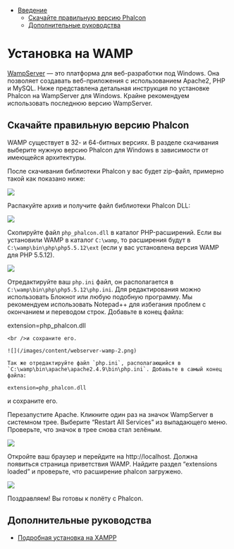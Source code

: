<div class='article-menu'>
  <ul>
    <li>
      <a href="#overview">Введение</a> <ul>
        <li>
          <a href="#phalcon">Скачайте правильную версию Phalcon</a>
        </li>
        <li>
          <a href="#related">Дополнительные руководства</a>
        </li>
      </ul>
    </li>
  </ul>
</div>

<a name='overview'></a>

# Установка на WAMP

[WampServer](http://www.wampserver.com/en/) — это платформа для веб-разработки под Windows. Она позволяет создавать веб-приложения с использованием Apache2, PHP и MySQL. Ниже представлена детальная инструкция по установке Phalcon на WampServer для Windows. Крайне рекомендуем использовать последнюю версию WampServer.

<a name='phalcon'></a>

## Скачайте правильную версию Phalcon

WAMP существует в 32- и 64-битных версиях. В разделе скачивания выберите нужную версию Phalcon для Windows в зависимости от имеющейся архитектуры.

После скачивания библиотеки Phalcon у вас будет zip-файл, примерно такой как показано ниже:

![](/images/content/webserver-xampp-1.png)

Распакуйте архив и получите файл библиотеки Phalcon DLL:

![](/images/content/webserver-xampp-2.png)

Скопируйте файл `php_phalcon.dll` в каталог PHP-расширений. Если вы установили WAMP в каталог `C:\wamp`, то расширения будут в `C:\wamp\bin\php\php5.5.12\ext` (если у вас установлена версия WAMP для PHP 5.5.12).

![](/images/content/webserver-wamp-1.png)

Отредактируйте ваш `php.ini` файл, он располагается в `C:\wamp\bin\php\php5.5.12\php.ini`. Для редактирования можно использовать Блокнот или любую подобную программу. Мы рекомендуем использовать Notepad++ для избегания проблем с окончанием и переводом строк. Добавьте в конец файла:

extension=php_phalcon.dll

    <br />и сохраните его.

    ![](/images/content/webserver-wamp-2.png)

    Так же отредактируйте файл `php.ini`, располагающийся в `C:\wamp\bin\apache\apache2.4.9\bin\php.ini`. Добавьте в самый конец файла:

    extension=php_phalcon.dll

и сохраните его.

Перезапустите Apache. Кликните один раз на значок WampServer в системном трее. Выберите “Restart All Services” из выпадающего меню. Проверьте, что значок в трее снова стал зелёным.

![](/images/content/webserver-wamp-3.png)

Откройте ваш браузер и перейдите на http://localhost. Должна появиться страница приветствия WAMP. Найдите раздел “extensions loaded” и проверьте, что расширение phalcon загружено.

![](/images/content/webserver-wamp-4.png)

Поздравляем! Вы готовы к полёту с Phalcon.

<a name='related'></a>

## Дополнительные руководства

- [Подробная установка на XAMPP](/[[language]]/[[version]]/webserver-xampp)